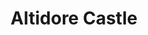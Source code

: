 ---
title: "Altidore Castle"
address: " Kilpedder, Co. Wicklow"
tel: "+353 (0)87 760 1369"
county: "Wicklow"
category: "Castles"
type: "Content"
lat: "53.11186981201172"
lng: "-6.111922264099121"
---